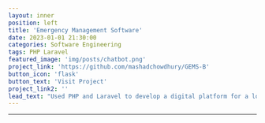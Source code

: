 ```yaml
---
layout: inner
position: left
title: 'Emergency Management Software'
date: 2023-01-01 21:30:00
categories: Software Engineering
tags: PHP Laravel
featured_image: 'img/posts/chatbot.png'
project_link: 'https://github.com/mashadchowdhury/GEMS-B'
button_icon: 'flask'
button_text: 'Visit Project'
project_link2: ''
lead_text: "Used PHP and Laravel to develop a digital platform for a local startup, Glohaven's Emergency Management Solutions (GEMS). GEMS is a software that makes it easier for disaster response personnel to manage information and resources during an emergency, such as wildfires or floods. Focused both on front-end and back-end development. Took on the role of Client Liaison and coordinated weekly meetings with clients discussing progress."
---
```

---
